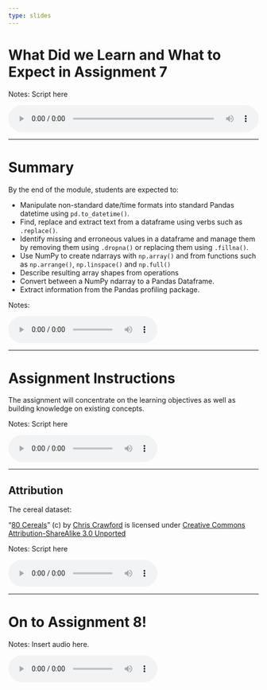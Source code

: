 ```yaml
---
type: slides
---
```


# What Did we Learn and What to Expect in Assignment 7

Notes: Script here
<html>
<audio controls  style="width: 100%;">
  <source src="/placeholder_audio.mp3" />
</audio></html>

---

# Summary  

By the end of the module, students are expected to:

- Manipulate non-standard date/time formats into standard Pandas datetime using `pd.to_datetime()`.
- Find, replace and extract text from a dataframe using verbs such as `.replace()`. 
- Identify missing and erroneous values in a dataframe and manage them by removing them using `.dropna()` or replacing them using `.fillna()`.
- Use NumPy to create ndarrays with `np.array()` and from functions such as `np.arrange()`, `np.linspace()` and `np.full()`
- Describe resulting array shapes from operations 
- Convert between a NumPy ndarray to a Pandas Dataframe.
- Extract information from the Pandas profiling package. 


Notes:
<html>
<audio controls >
  <source src="/placeholder_audio.mp3" />
</audio></html>

---

# Assignment Instructions

The assignment will concentrate on the learning objectives as well as building knowledge on existing concepts. 

Notes: Script here
<html>
<audio controls >
  <source src="/placeholder_audio.mp3" />
</audio></html>

---

## Attribution

The cereal dataset:

 “[80 Cereals](https://www.kaggle.com/crawford/80-cereals/)” (c) by [Chris Crawford](https://www.linkedin.com/in/crawforc3/) is licensed
under [Creative Commons Attribution-ShareAlike 3.0 Unported](http://creativecommons.org/licenses/by-sa/3.0/)


Notes: Script here
<html>
<audio controls >
  <source src="/placeholder_audio.mp3" />
</audio></html>

---

# On to Assignment 8!

Notes: Insert audio here.

<html>
<audio controls >
  <source src="/placeholder_audio.mp3" />
</audio></html>




